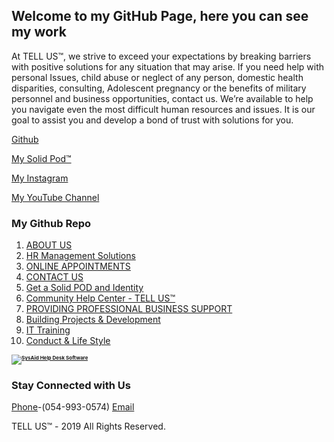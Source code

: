 ## **Welcome to my GitHub Page, here you can see my work**

At TELL US™, we strive to exceed your expectations by breaking barriers with positive solutions for any situation that may arise. If you need help with personal Issues, child abuse or neglect of any person, domestic health disparities, consulting, Adolescent pregnancy or the benefits of military personnel and business opportunities, contact us. We’re available to help you navigate even the most difficult human resources and issues. It is our goal to assist you and develop a bond of trust with solutions for you.





[Github](https://github.com/yididiel7)


[My Solid Pod™](https://yididiel7.solid.community/)


[My Instagram](https://www.instagram.com/tyrone.hills2/?hl=en)


[My YouTube Channel](http://www.youtube.com/c/TyroneHillsmbw/)




### My Github Repo



01. [ABOUT US](https://github.com/yididiel7/yididiel7.github.io/edit/master/index.md)
02. [HR Management Solutions](https://github.com/yididiel7/yididiel7.github.io/edit/master/index.md)
03. [ONLINE APPOINTMENTS](https://github.com/yididiel7/yididiel7.github.io/edit/master/index.md)
04. [CONTACT US](https://github.com/yididiel7/yididiel7.github.io/edit/master/index.md)
05. [Get a Solid POD and Identity](https://inrupt.net/)
06. [Community Help Center - TELL US™](https://yididiel7.github.io/)
07. [PROVIDING PROFESSIONAL BUSINESS SUPPORT](https://tellus.godaddysites.com/)
08. [Building Projects & Development](https://github.com/yididiel7/yididiel7.github.io/edit/master/index.md)
09. [IT Training](https://github.com/yididiel7/yididiel7.github.io/edit/master/index.md)
10. [Conduct & Life Style](https://github.com/yididiel7/yididiel7.github.io/edit/master/index.md)

<span id="raImageSpan"></span><div style="color: #7A7B7F;font-weight: bold;font-size: 8px;;" id="sysaidRaInc" ><a href="http://www.ilient.com"><img style="border:0;cursor:pointer" src="http://127.0.0.1:8080/icons/ra/powered-by-SysAid.png" alt="SysAid Help Desk Software"></a></div><script type="text/javascript"> var enduserportal="0";var raAccnt='sysaid2591_trial';var raUrlPreffix="http://127.0.0.1:8080/";var RaImageSrc="http://127.0.0.1:8080/icons/ra/ra_portal.png";</script><script type="text/javascript" src="http://127.0.0.1:8080/RemoteAccessImage"></script>

### Stay Connected with Us

[Phone](612-888-5073)-(054-993-0574)
[Email](mobw4u@gmail.com)

TELL US™ - 2019 All Rights Reserved.


